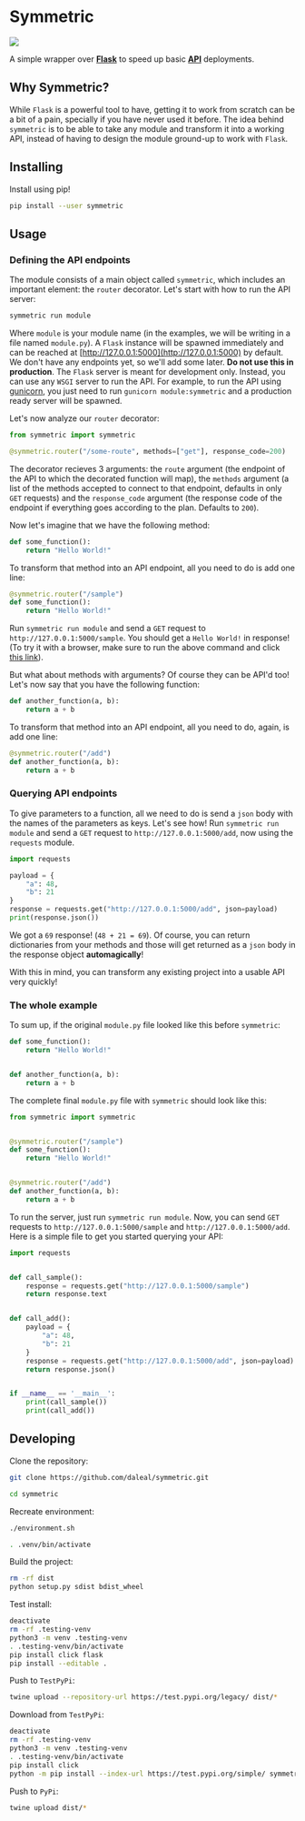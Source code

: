 # Symmetric

![](https://github.com/daleal/symmetric/workflows/linters/badge.svg)

A simple wrapper over **[Flask](https://github.com/pallets/flask)** to speed up basic **[API](https://en.wikipedia.org/wiki/Web_API)** deployments.

## Why Symmetric?

While `Flask` is a powerful tool to have, getting it to work from scratch can be a bit of a pain, specially if you have never used it before. The idea behind `symmetric` is to be able to take any module and transform it into a working API, instead of having to design the module ground-up to work with `Flask`.

## Installing

Install using pip!

```bash
pip install --user symmetric
```

## Usage

### Defining the API endpoints

The module consists of a main object called `symmetric`, which includes an important element: the `router` decorator. Let's start with how to run the API server:

```bash
symmetric run module
```

Where `module` is your module name (in the examples, we will be writing in a file named `module.py`). A `Flask` instance will be spawned immediately and can be reached at [http://127.0.0.1:5000](http://127.0.0.1:5000) by default. We don't have any endpoints yet, so we'll add some later. **Do not use this in production**. The `Flask` server is meant for development only. Instead, you can use any `WSGI` server to run the API. For example, to run the API using [gunicorn](https://gunicorn.org/), you just need to run `gunicorn module:symmetric` and a production ready server will be spawned.

Let's now analyze our `router` decorator:

```py
from symmetric import symmetric

@symmetric.router("/some-route", methods=["get"], response_code=200)
```

The decorator recieves 3 arguments: the `route` argument (the endpoint of the API to which the decorated function will map), the `methods` argument (a list of the methods accepted to connect to that endpoint, defaults in only `GET` requests) and the `response_code` argument (the response code of the endpoint if everything goes according to the plan. Defaults to `200`).

Now let's imagine that we have the following method:

```py
def some_function():
    return "Hello World!"
```

To transform that method into an API endpoint, all you need to do is add one line:

```py
@symmetric.router("/sample")
def some_function():
    return "Hello World!"
```

Run `symmetric run module` and send a `GET` request to `http://127.0.0.1:5000/sample`. You should get a `Hello World!` in response! (To try it with a browser, make sure to run the above command and click [this link](http://127.0.0.1:5000/sample)).

But what about methods with arguments? Of course they can be API'd too! Let's now say that you have the following function:

```py
def another_function(a, b):
    return a + b
```

To transform that method into an API endpoint, all you need to do, again, is add one line:

```py
@symmetric.router("/add")
def another_function(a, b):
    return a + b
```

### Querying API endpoints

To give parameters to a function, all we need to do is send a `json` body with the names of the parameters as keys. Let's see how! Run `symmetric run module` and send a `GET` request to `http://127.0.0.1:5000/add`, now using the `requests` module.

```python
import requests

payload = {
    "a": 48,
    "b": 21
}
response = requests.get("http://127.0.0.1:5000/add", json=payload)
print(response.json())
```

We got a `69` response! (`48 + 21 = 69`). Of course, you can return dictionaries from your methods and those will get returned as a `json` body in the response object **automagically**!

With this in mind, you can transform any existing project into a usable API very quickly!

### The whole example

To sum up, if the original `module.py` file looked like this before `symmetric`:

```py
def some_function():
    return "Hello World!"


def another_function(a, b):
    return a + b
```

The complete final `module.py` file with `symmetric` should look like this:

```py
from symmetric import symmetric


@symmetric.router("/sample")
def some_function():
    return "Hello World!"


@symmetric.router("/add")
def another_function(a, b):
    return a + b
```

To run the server, just run `symmetric run module`. Now, you can send `GET` requests to `http://127.0.0.1:5000/sample` and `http://127.0.0.1:5000/add`. Here is a simple file to get you started querying your API:

```py
import requests


def call_sample():
    response = requests.get("http://127.0.0.1:5000/sample")
    return response.text


def call_add():
    payload = {
        "a": 48,
        "b": 21
    }
    response = requests.get("http://127.0.0.1:5000/add", json=payload)
    return response.json()


if __name__ == '__main__':
    print(call_sample())
    print(call_add())
```

## Developing

Clone the repository:

```bash
git clone https://github.com/daleal/symmetric.git

cd symmetric
```

Recreate environment:

```bash
./environment.sh

. .venv/bin/activate
```

Build the project:

```bash
rm -rf dist
python setup.py sdist bdist_wheel
```

Test install:

```bash
deactivate
rm -rf .testing-venv
python3 -m venv .testing-venv
. .testing-venv/bin/activate
pip install click flask
pip install --editable .
```

Push to `TestPyPi`:

```bash
twine upload --repository-url https://test.pypi.org/legacy/ dist/*
```

Download from `TestPyPi`:

```bash
deactivate
rm -rf .testing-venv
python3 -m venv .testing-venv
. .testing-venv/bin/activate
pip install click
python -m pip install --index-url https://test.pypi.org/simple/ symmetric
```

Push to `PyPi`:

```bash
twine upload dist/*
```
